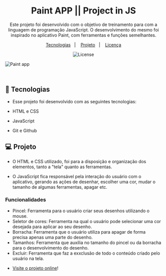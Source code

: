 
<h1 align="center"> Paint APP || Project in JS </h1>

<p align="center">
Este projeto foi desenvolvido com o objetivo de treinamento para com a linguagem de programação JavaScript. O desenvolvimento do mesmo foi inspirado no aplicativo Paint, com ferramentas e funções semelhantes.
  
<p align="center">
  <a href="#-tecnologias">Tecnologias</a>&nbsp;&nbsp;&nbsp;|&nbsp;&nbsp;&nbsp;
  <a href="#-projeto">Projeto</a>&nbsp;&nbsp;&nbsp;|&nbsp;&nbsp;&nbsp;
  <a href="#memo-licença">Licença</a>
</p>

<p align="center">
  <img alt="License" src="https://img.shields.io/static/v1?label=license&message=MIT&color=49AA26&labelColor=000000">
</p>


![Paint app](https://github.com/user-attachments/assets/abb2708b-50e6-42c5-b47f-f5f34e6f99c1)

<br>

## 🚀 Tecnologias

- Esse projeto foi desenvolvido com as seguintes tecnologias:

- HTML e CSS
- JavaScript
- Git e Github

## 💻 Projeto

- O HTML e CSS utilizado, foi para a disposição e organização dos elementos, tanto a "tela" quanto as ferramentas.

- O JavaScript fica responsável pela interação do usuário com o aplicativo, gerando as ações de desenhar, escolher uma cor, mudar o tamanho de algumas ferramentas, apagar etc.

### Funcionalidades
- Pincel: Ferramenta para o usuário criar seus desenhos utilizando o mouse.
- Seletor de cores: Ferramenta na qual o usuário pode selecionar uma cor desejada para aplicar ao seu desenho.
- Borracha: Ferramenta que o usuário utiliza para apagar de forma precisa apenas uma parte do desenho.
- Tamanhos: Ferramenta que auxilia no tamanho do pincel ou da borracha para o desenvolvimento do desenho.
- Excluir: Ferramenta que faz a exxclusão de todo o conteúdo criado pelo usuário na tela.

</p>

- [Visite o projeto online](https://gabnns.github.io/Paint__App/)!
